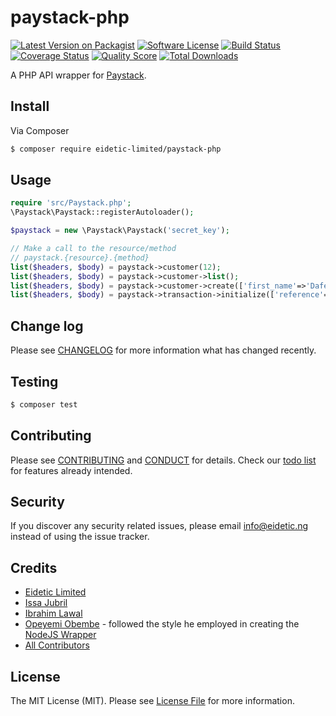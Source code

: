 # paystack-php

[![Latest Version on Packagist][ico-version]][link-packagist]
[![Software License][ico-license]](LICENSE.md)
[![Build Status][ico-travis]][link-travis]
[![Coverage Status][ico-scrutinizer]][link-scrutinizer]
[![Quality Score][ico-code-quality]][link-code-quality]
[![Total Downloads][ico-downloads]][link-downloads]

A PHP API wrapper for [Paystack](https://paystack.co/).

## Install

Via Composer

``` bash
$ composer require eidetic-limited/paystack-php
```

## Usage

``` php
require 'src/Paystack.php';
\Paystack\Paystack::registerAutoloader();

$paystack = new \Paystack\Paystack('secret_key');

// Make a call to the resource/method
// paystack.{resource}.{method}
list($headers, $body) = paystack->customer(12);
list($headers, $body) = paystack->customer->list();
list($headers, $body) = paystack->customer->create(['first_name'=>'Dafe', 'last_name'=>'Aba', 'email'=>"dafe@aba.c", 'phone'=>'08012345678']);
list($headers, $body) = paystack->transaction->initialize(['reference'=>'unique_refencecode', 'amount'=>'120000', 'email'=>'dafe@aba.c');
```

## Change log

Please see [CHANGELOG](CHANGELOG.md) for more information what has changed recently.

## Testing

``` bash
$ composer test
```

## Contributing

Please see [CONTRIBUTING](CONTRIBUTING.md) and [CONDUCT](CONDUCT.md) for details. Check our [todo list](TODO.md) for features already intended.

## Security

If you discover any security related issues, please email info@eidetic.ng instead of using the issue tracker.

## Credits

- [Eidetic Limited][link-author]
- [Issa Jubril](https://github.com/masterp4dev)
- [Ibrahim Lawal](https://github.com/ibrahimlawal)
- [Opeyemi Obembe](https://github.com/kehers) - followed the style he employed in creating the [NodeJS Wrapper](https://github.com/kehers/paystack)
- [All Contributors][link-contributors]

## License

The MIT License (MIT). Please see [License File](LICENSE.md) for more information.

[ico-version]: https://img.shields.io/packagist/v/eidetic-limited/paystack-php.svg?style=flat-square
[ico-license]: https://img.shields.io/badge/license-MIT-brightgreen.svg?style=flat-square
[ico-travis]: https://img.shields.io/travis/eidetic-limited/paystack-php/master.svg?style=flat-square
[ico-scrutinizer]: https://img.shields.io/scrutinizer/coverage/g/eidetic-limited/paystack-php.svg?style=flat-square
[ico-code-quality]: https://img.shields.io/scrutinizer/g/eidetic-limited/paystack-php.svg?style=flat-square
[ico-downloads]: https://img.shields.io/packagist/dt/eidetic-limited/paystack-php.svg?style=flat-square

[link-packagist]: https://packagist.org/packages/eidetic-limited/paystack-php
[link-travis]: https://travis-ci.org/eidetic-limited/paystack-php
[link-scrutinizer]: https://scrutinizer-ci.com/g/eidetic-limited/paystack-php/code-structure
[link-code-quality]: https://scrutinizer-ci.com/g/eidetic-limited/paystack-php
[link-downloads]: https://packagist.org/packages/eidetic-limited/paystack-php
[link-author]: https://github.com/eidetic-limited
[link-contributors]: ../../contributors
